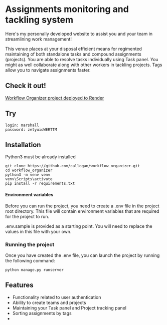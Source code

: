 # Assignments monitoring and tackling system

Here's my personally developed website to assist you and your team in streamlining work management!

This venue places at your disposal efficient means for regimented maintaining of both standalone tasks and compound assignments (projects).
You are able to resolve tasks individually using Task panel. You might as well collaborate along with other workers in tackling projects.
Tags allow you to navigate assignments faster.

## Check it out!

[Workflow Organizer project deployed to Render]()

## Try

```shell
login: marshall
password: zetyuioWERTTM
```

## Installation

Python3 must be already installed

```shell
git clone https://github.com/callogan/workflow_organizer.git
cd workflow_organizer
python3 -m venv venv
venv\Scripts\activate
pip install -r requirements.txt
```

#### Environment variables

Before you can run the project, you need to create a .env file in the project root directory. This file will contain environment variables that are required for the project to run.

.env.sample is provided as a starting point. You will need to replace the values in this file with your own.


### Running the project

Once you have created the .env file, you can launch the project by running the following command:

```shell
python manage.py runserver
```

## Features

* Functionality related to user authentication
* Ability to create teams and projects
* Maintaining your Task panel and Project tracking panel
* Sorting assignments by tags
* 